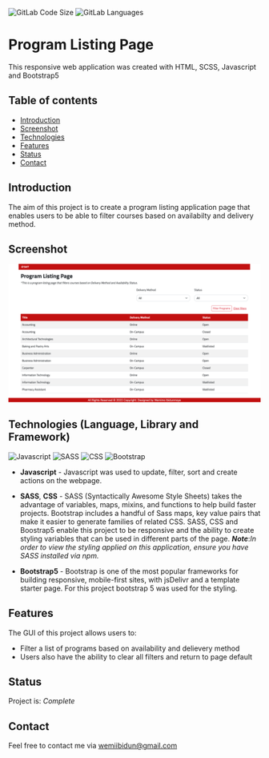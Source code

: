 ![GitLab Code Size](https://img.shields.io/github/languages/code-size/wemiibidun/weather_app2_react)
![GitLab Languages](https://img.shields.io/github/languages/count/wemiibidun/program_listing_page)


# Program Listing Page
This responsive web application was created with HTML, SCSS, Javascript and Bootstrap5

## Table of contents
* [Introduction](#introduction)
* [Screenshot](#screenshot)
* [Technologies](#technologies-language-library-and-framework)
* [Features](#features)
* [Status](#status)
* [Contact](#contact)


## Introduction
The aim of this project is to create a program listing application page that enables users to be able to filter courses based on availabilty and delivery method.


## Screenshot
![Homepage image](https://github.com/wemiibidun/program_listing_page/blob/main/Screen%20Shot.png)


## Technologies (Language, Library and Framework)
![Javascript](https://img.shields.io/badge/Javascript-20232A?style=for-the-badge&logo=javascript&logoColor=F7DF1E)
![SASS](https://img.shields.io/badge/SASS-hotpink.svg?style=for-the-badge&amp;logo=SASS&amp;logoColor=white)
![CSS](https://img.shields.io/badge/CSS-1572B6?&style=for-the-badge&logo=css3&logoColor=white)
![Bootstrap](https://img.shields.io/badge/Bootstrap-239120?style=for-the-badge&logo=bootstrap&logoColor=white)

* **Javascript** - Javascript was used to update, filter, sort and create actions on the webpage.

* **SASS**, **CSS** - SASS (Syntactically Awesome Style Sheets) takes the advantage of variables, maps, mixins, and functions to help build faster projects. Bootstrap includes a handful of Sass maps, key value pairs that make it easier to generate families of related CSS. SASS, CSS and Boostrap5 enable this project to be responsive and the ability to create styling variables that can be used in different parts of the page.
_**Note**_:_In order to view the styling applied on this application, ensure you have SASS installed via npm._


* **Bootstrap5** - Bootstrap is one of the most popular frameworks for building responsive, mobile-first sites, with jsDelivr and a template starter page. For this project bootstrap 5 was used for the styling.


## Features
The GUI of this project allows users to:
* Filter a list of programs based on availability and delievery method
* Users also have the ability to clear all filters and return to page default


## Status
Project is: _Complete_


## Contact
Feel free to contact me via wemiibidun@gmail.com
